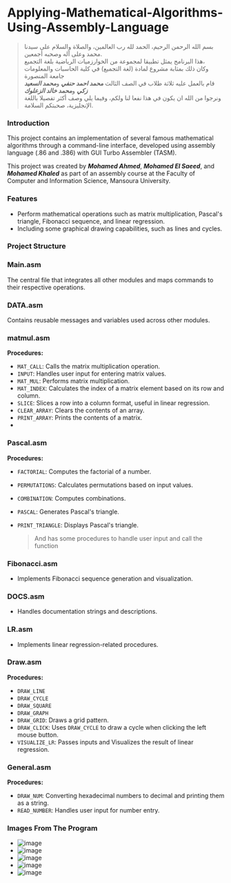 # Applying-Mathematical-Algorithms-Using-Assembly-Language


> بسم الله الرحمن الرحيم، الحمد لله رب العالمين، والصلاة والسلام على سيدنا محمد وعلى آله وصحبه أجمعين.  
> هذا البرنامج يمثل تطبيقا لمجموعة من الخوارزميات الرياضية بلغة التجميع،  
>  وكان ذلك بمثابة مشروع لمادة (لغة التجميع) في كلية الحاسبات والمعلومات جامعة المنصورة  
> قام بالعمل عليه ثلاثة طلاب في الصف الثالث ***محمد احمد حنفي*** و***محمد السعيد زكي*** و***محمد خالد الزعلوك***   
> ونرجوا من الله ان يكون في هذا نفعا لنا ولكم، وفيما يلي وصف أكثر تفصيلا باللغة الإنجليزية، صحبتكم السلامة.
### Introduction

This project contains an implementation of several famous mathematical algorithms through a command-line interface, developed using assembly language (.86 and .386) with GUI Turbo Assembler (TASM).

This project was created by ***Mohamed Ahmed***, ***Mohamed El Saeed***, and ***Mohamed Khaled*** as part of an assembly course at the Faculty of Computer and Information Science, Mansoura University.

### Features

- Perform mathematical operations such as matrix multiplication, Pascal's triangle, Fibonacci sequence, and linear regression.
- Including some graphical drawing capabilities, such as lines and cycles.

### Project Structure
### Main.asm

The central file that integrates all other modules and maps commands to their respective operations.

### DATA.asm

Contains reusable messages and variables used across other modules.

### matmul.asm
**Procedures:**

- `MAT_CALL`: Calls the matrix multiplication operation.
- `INPUT`: Handles user input for entering matrix values.
- `MAT_MUL`: Performs matrix multiplication.
- `MAT_INDEX`: Calculates the index of a matrix element based on its row and column.
- `SLICE`: Slices a row into a column format, useful in linear regression.
- `CLEAR_ARRAY`: Clears the contents of an array.
- `PRINT_ARRAY`: Prints the contents of a matrix.
- 
### Pascal.asm
**Procedures:**

- `FACTORIAL`: Computes the factorial of a number.
- `PERMUTATIONS`: Calculates permutations based on input values.
- `COMBINATION`: Computes combinations.
- `PASCAL`: Generates Pascal's triangle.
- `PRINT_TRIANGLE`: Displays Pascal's triangle.

    > And has some procedures to handle user input and call the function
    

### Fibonacci.asm

- Implements Fibonacci sequence generation and visualization.

### DOCS.asm

- Handles documentation strings and descriptions.

### LR.asm

- Implements linear regression-related procedures.

### Draw.asm
**Procedures:**

- `DRAW_LINE`
- `DRAW_CYCLE`
- `DRAW_SQUARE`
- `DRAW_GRAPH`
- `DRAW_GRID`: Draws a grid pattern.
- `DRAW_CLICK`: Uses `DRAW_CYCLE` to draw a cycle when clicking the left mouse button.
- `VISUALIZE_LR`: Passes inputs and Visualizes the result of linear regression.
    

### General.asm
**Procedures:**

- `DRAW_NUM`: Converting hexadecimal numbers to decimal and printing them as a string.
- `READ_NUMBER`: Handles user input for number entry.

### Images From The Program

- ![image](https://github.com/user-attachments/assets/93f6bc48-7fb7-45e0-9074-144334f2ab25)
- ![image](https://github.com/user-attachments/assets/83b89792-e974-4eec-96f9-a279abce0e65)
- ![image](https://github.com/user-attachments/assets/25384ebc-65cd-45ae-a798-d4be446a1fa7)
- ![image](https://github.com/user-attachments/assets/49f8ec48-91f1-4c40-bb06-a6bf3f1a9516)
- ![image](https://github.com/user-attachments/assets/b29c3346-281d-4ef3-be7d-2f8842565d34)
